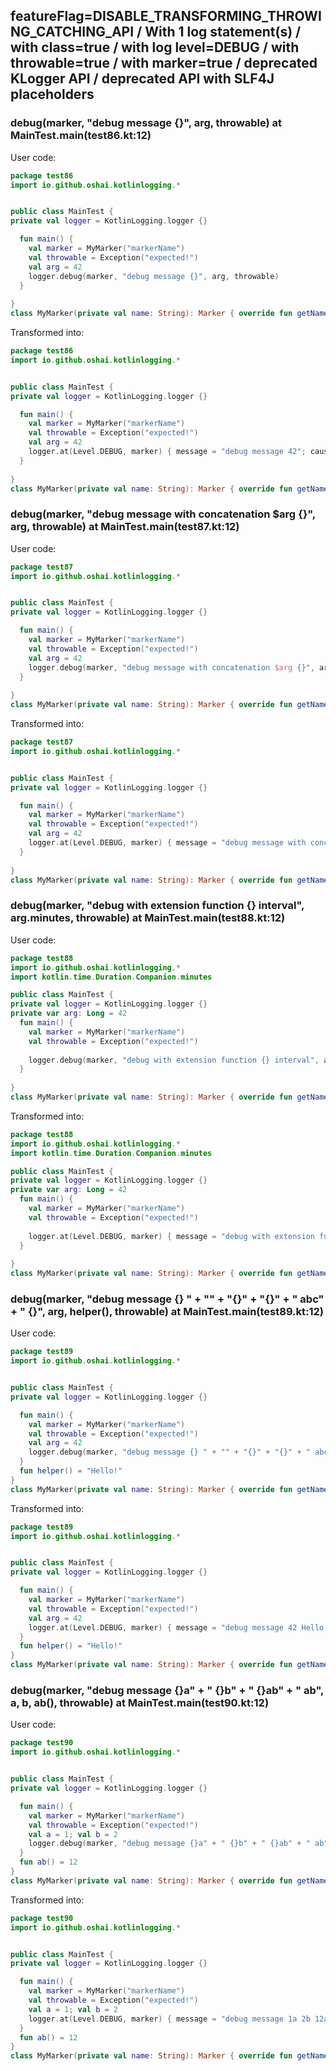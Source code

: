 ## featureFlag=DISABLE_TRANSFORMING_THROWING_CATCHING_API / With 1 log statement(s) / with class=true / with log level=DEBUG / with throwable=true / with marker=true / deprecated KLogger API / deprecated API with SLF4J placeholders



###  debug(marker, "debug message {}", arg, throwable) at MainTest.main(test86.kt:12)

User code:
```kotlin
package test86
import io.github.oshai.kotlinlogging.*


public class MainTest {
private val logger = KotlinLogging.logger {}

  fun main() {
    val marker = MyMarker("markerName")
    val throwable = Exception("expected!")
    val arg = 42
    logger.debug(marker, "debug message {}", arg, throwable)
  }
  
}
class MyMarker(private val name: String): Marker { override fun getName() = name }

```
  
Transformed into:
```kotlin
package test86
import io.github.oshai.kotlinlogging.*


public class MainTest {
private val logger = KotlinLogging.logger {}

  fun main() {
    val marker = MyMarker("markerName")
    val throwable = Exception("expected!")
    val arg = 42
    logger.at(Level.DEBUG, marker) { message = "debug message 42"; cause = throwable; internalCompilerData = KLoggingEventBuilder.InternalCompilerData(messageTemplate = "\"debug message {}\"", className = "test86.MainTest", methodName = "main", fileName = "test86.kt", lineNumber = 12)
  }
  
}
class MyMarker(private val name: String): Marker { override fun getName() = name }

```

###  debug(marker, "debug message with concatenation $arg {}", arg, throwable) at MainTest.main(test87.kt:12)

User code:
```kotlin
package test87
import io.github.oshai.kotlinlogging.*


public class MainTest {
private val logger = KotlinLogging.logger {}

  fun main() {
    val marker = MyMarker("markerName")
    val throwable = Exception("expected!")
    val arg = 42
    logger.debug(marker, "debug message with concatenation $arg {}", arg, throwable)
  }
  
}
class MyMarker(private val name: String): Marker { override fun getName() = name }

```
  
Transformed into:
```kotlin
package test87
import io.github.oshai.kotlinlogging.*


public class MainTest {
private val logger = KotlinLogging.logger {}

  fun main() {
    val marker = MyMarker("markerName")
    val throwable = Exception("expected!")
    val arg = 42
    logger.at(Level.DEBUG, marker) { message = "debug message with concatenation 42 42"; cause = throwable; internalCompilerData = KLoggingEventBuilder.InternalCompilerData(messageTemplate = "\"debug message with concatenation $arg {}\"", className = "test87.MainTest", methodName = "main", fileName = "test87.kt", lineNumber = 12)
  }
  
}
class MyMarker(private val name: String): Marker { override fun getName() = name }

```

###  debug(marker, "debug with extension function {} interval", arg.minutes, throwable) at MainTest.main(test88.kt:12)

User code:
```kotlin
package test88
import io.github.oshai.kotlinlogging.*
import kotlin.time.Duration.Companion.minutes

public class MainTest {
private val logger = KotlinLogging.logger {}
private var arg: Long = 42
  fun main() {
    val marker = MyMarker("markerName")
    val throwable = Exception("expected!")
    
    logger.debug(marker, "debug with extension function {} interval", arg.minutes, throwable)
  }
  
}
class MyMarker(private val name: String): Marker { override fun getName() = name }

```
  
Transformed into:
```kotlin
package test88
import io.github.oshai.kotlinlogging.*
import kotlin.time.Duration.Companion.minutes

public class MainTest {
private val logger = KotlinLogging.logger {}
private var arg: Long = 42
  fun main() {
    val marker = MyMarker("markerName")
    val throwable = Exception("expected!")
    
    logger.at(Level.DEBUG, marker) { message = "debug with extension function 42m interval"; cause = throwable; internalCompilerData = KLoggingEventBuilder.InternalCompilerData(messageTemplate = "\"debug with extension function {} interval\"", className = "test88.MainTest", methodName = "main", fileName = "test88.kt", lineNumber = 12)
  }
  
}
class MyMarker(private val name: String): Marker { override fun getName() = name }

```

###  debug(marker, "debug message {} " + "" + "{}" + "{}" + " abc" + " {}", arg, helper(), throwable) at MainTest.main(test89.kt:12)

User code:
```kotlin
package test89
import io.github.oshai.kotlinlogging.*


public class MainTest {
private val logger = KotlinLogging.logger {}

  fun main() {
    val marker = MyMarker("markerName")
    val throwable = Exception("expected!")
    val arg = 42
    logger.debug(marker, "debug message {} " + "" + "{}" + "{}" + " abc" + " {}", arg, helper(), throwable)
  }
  fun helper() = "Hello!"
}
class MyMarker(private val name: String): Marker { override fun getName() = name }

```
  
Transformed into:
```kotlin
package test89
import io.github.oshai.kotlinlogging.*


public class MainTest {
private val logger = KotlinLogging.logger {}

  fun main() {
    val marker = MyMarker("markerName")
    val throwable = Exception("expected!")
    val arg = 42
    logger.at(Level.DEBUG, marker) { message = "debug message 42 Hello!java.lang.Exception: expected! abc {}"; internalCompilerData = KLoggingEventBuilder.InternalCompilerData(messageTemplate = "\"debug message {} \" + \"\" + \"{}\" + \"{}\" + \" abc\" + \" {}\"", className = "test89.MainTest", methodName = "main", fileName = "test89.kt", lineNumber = 12)
  }
  fun helper() = "Hello!"
}
class MyMarker(private val name: String): Marker { override fun getName() = name }

```

###  debug(marker, "debug message {}a" + " {}b" + " {}ab" + " ab", a, b, ab(), throwable) at MainTest.main(test90.kt:12)

User code:
```kotlin
package test90
import io.github.oshai.kotlinlogging.*


public class MainTest {
private val logger = KotlinLogging.logger {}

  fun main() {
    val marker = MyMarker("markerName")
    val throwable = Exception("expected!")
    val a = 1; val b = 2
    logger.debug(marker, "debug message {}a" + " {}b" + " {}ab" + " ab", a, b, ab(), throwable)
  }
  fun ab() = 12
}
class MyMarker(private val name: String): Marker { override fun getName() = name }

```
  
Transformed into:
```kotlin
package test90
import io.github.oshai.kotlinlogging.*


public class MainTest {
private val logger = KotlinLogging.logger {}

  fun main() {
    val marker = MyMarker("markerName")
    val throwable = Exception("expected!")
    val a = 1; val b = 2
    logger.at(Level.DEBUG, marker) { message = "debug message 1a 2b 12ab ab"; cause = throwable; internalCompilerData = KLoggingEventBuilder.InternalCompilerData(messageTemplate = "\"debug message {}a\" + \" {}b\" + \" {}ab\" + \" ab\"", className = "test90.MainTest", methodName = "main", fileName = "test90.kt", lineNumber = 12)
  }
  fun ab() = 12
}
class MyMarker(private val name: String): Marker { override fun getName() = name }

```
